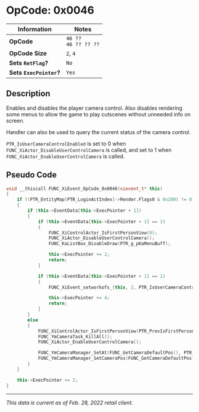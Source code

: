# OpCode: 0x0046

| Information               | Notes |
|---                        |---    |
| **OpCode**                | `46 ??` <br> `46 ?? ?? ??` |
| **OpCode Size**           | `2`, `4` |
| **Sets `RetFlag`?**       | `No`  |
| **Sets `ExecPointer`?**   | `Yes` |

## Description

Enables and disables the player camera control. Also disables rendering some menus to allow the game to play cutscenes without unneeded info on screen.

Handler can also be used to query the current status of the camera control.

`PTR_IsUserCameraControlEnabled` is set to 0 when `FUNC_XiActor_DisableUserControlCamera` is called, and set to 1 when `FUNC_XiActor_EnableUserControlCamera` is called.

## Pseudo Code

```cpp
void __thiscall FUNC_XiEvent_OpCode_0x0046(xievent_t* this)
{
    if ((PTR_EntityMap[PTR_LoginActIndex]->Render.Flags0 & 0x200) != 0)
    {
        if (this->EventData[this->ExecPointer + 1])
        {
            if (this->EventData[this->ExecPointer + 1] == 1)
            {
                FUNC_XiControlActor_IsFirstPersonView(0);
                FUNC_XiActor_DisableUserControlCamera();
                FUNC_KaListBox_DisableDraw(PTR_g_pKaMenuBuff);

                this->ExecPointer += 2;
                return;
            }

            if (this->EventData[this->ExecPointer + 1] == 2)
            {
                FUNC_XiEvent_setworkofs_(this, 2, PTR_IsUserCameraControlEnabled == 1);

                this->ExecPointer += 4;
                return;
            }
        }
        else
        {
            FUNC_XiControlActor_IsFirstPersonView(PTR_PrevIsFirstPersonValue);
            FUNC_YmCameraTask_KillAll();
            FUNC_XiActor_EnableUserControlCamera();

            FUNC_YmCameraManager_SetAt(FUNC_GetCameraDefaultPos(), PTR_EntityMap[PTR_LoginActIndex]->Movement);
            FUNC_YmCameraManager_SetCameraPos(FUNC_GetCameraDefaultPos(), PTR_UnknownCameraPos, PTR_EntityMap[PTR_LoginActIndex]->ActorPointer)
        }
    }

    this->ExecPointer += 2;
}
```

---

_This data is current as of Feb. 28, 2022 retail client._